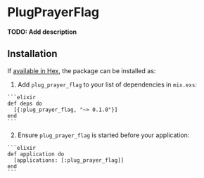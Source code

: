 # PlugPrayerFlag

**TODO: Add description**

## Installation

If [available in Hex](https://hex.pm/docs/publish), the package can be installed as:

  1. Add `plug_prayer_flag` to your list of dependencies in `mix.exs`:

    ```elixir
    def deps do
      [{:plug_prayer_flag, "~> 0.1.0"}]
    end
    ```

  2. Ensure `plug_prayer_flag` is started before your application:

    ```elixir
    def application do
      [applications: [:plug_prayer_flag]]
    end
    ```

